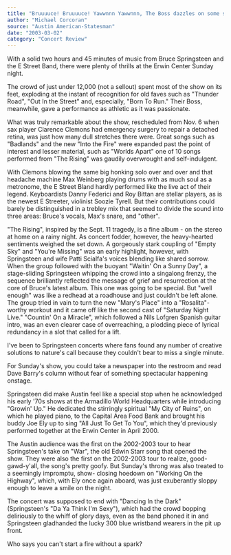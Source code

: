```yaml
---
title: "Bruuuuce! Bruuuuce! Yawwnnn Yawwnnn, The Boss dazzles on some songs, but drones on others"
author: "Michael Corcoran"
source: "Austin American-Statesman"
date: "2003-03-02"
category: "Concert Review"
---
```


With a solid two hours and 45 minutes of music from Bruce Springsteen and the E Street Band, there were plenty of thrills at the Erwin Center Sunday night.

The crowd of just under 12,000 (not a sellout) spent most of the show on its feet, exploding at the instant of recognition for old faves such as "Thunder Road", "Out In the Street" and, especially, "Born To Run." Their Boss, meanwhile, gave a performance as athletic as it was passionate.

What was truly remarkable about the show, rescheduled from Nov. 6 when sax player Clarence Clemons had emergency surgery to repair a detached retina, was just how many dull stretches there were. Great songs such as "Badlands" and the new "Into the Fire" were expanded past the point of interest and lesser material, such as "Worlds Apart" one of 10 songs performed from "The Rising" was gaudily overwrought and self-indulgent.

With Clemons blowing the same big honking solo over and over and that headache machine Max Weinberg playing drums with as much soul as a metronome, the E Street Bland hardly performed like the live act of their legend. Keyboardists Danny Federici and Roy Bittan are stellar players, as is the newest E Streeter, violinist Soozie Tyrell. But their contributions could barely be distinguished in a trebley mix that seemed to divide the sound into three areas: Bruce's vocals, Max's snare, and "other".

"The Rising", inspired by the Sept. 11 tragedy, is a fine album - on the stereo at home on a rainy night. As concert fodder, however, the heavy-hearted sentiments weighed the set down. A gorgeously stark coupling of "Empty Sky" and "You're Missing" was an early highlight, however, with Springsteen and wife Patti Scialfa's voices blending like shared sorrow. When the group followed with the buoyant "Waitin' On a Sunny Day", a stage-sliding Springsteen whipping the crowd into a singalong frenzy, the sequence brilliantly reflected the message of grief and resurrection at the core of Bruce's latest album. This one was going to be special. But "well enough" was like a redhead at a roadhouse and just couldn't be left alone. The group tried in vain to turn the new "Mary's Place" into a "Rosalita"-worthy workout and it came off like the second cast of "Saturday Night Live." "Countin' On a Miracle", which followed a Nils Lofgren Spanish guitar intro, was an even clearer case of overreaching, a plodding piece of lyrical redundancy in a slot that called for a lift.

I've been to Springsteen concerts where fans found any number of creative solutions to nature's call because they couldn't bear to miss a single minute.

For Sunday's show, you could take a newspaper into the restroom and read Dave Barry's column without fear of something spectacular happening onstage.

Springsteen did make Austin feel like a special stop when he acknowledged his early '70s shows at the Armadillo World Headquarters while introducing "Growin' Up." He dedicated the stirringly spiritual "My City of Ruins", on which he played piano, to the Capital Area Food Bank and brought his buddy Joe Ely up to sing "All Just To Get To You", which they'd previously performed together at the Erwin Center in April 2000.

The Austin audience was the first on the 2002-2003 tour to hear Springsteen's take on "War", the old Edwin Starr song that opened the show. They were also the first on the 2002-2003 tour to realize, good-gawd-y'all, the song's pretty goofy. But Sunday's throng was also treated to a seemingly impromptu, show- closing hoedown on "Working On the Highway", which, with Ely once again aboard, was just exuberantly sloppy enough to leave a smile on the night.

The concert was supposed to end with "Dancing In the Dark" (Springsteen's "Da Ya Think I'm Sexy"), which had the crowd bopping deliriously to the whiff of glory days, even as the band phoned it in and Springsteen gladhanded the lucky 300 blue wristband wearers in the pit up front.

Who says you can't start a fire without a spark?
